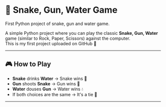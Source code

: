 # 🐍 Snake, Gun, Water Game

First Python project of snake, gun and water game.

A simple Python project where you can play the classic **Snake, Gun, Water** game (similar to Rock, Paper, Scissors) against the computer.  
This is my first project uploaded on GitHub 🎉

---

## 🎮 How to Play
- **Snake** drinks **Water** → Snake wins 🐍
- **Gun** shoots **Snake** → Gun wins 🔫
- **Water** douses **Gun** → Water wins 💧
- If both choices are the same → It's a tie 🤝

---

